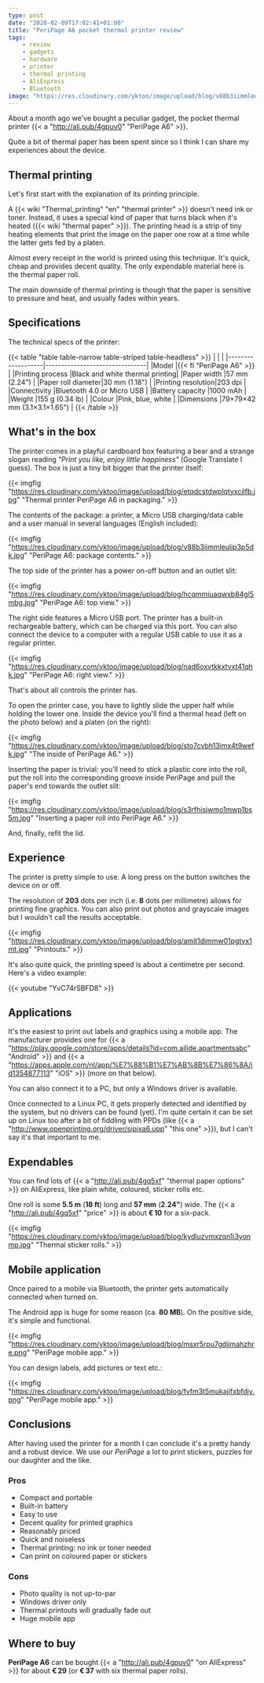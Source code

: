 ```yaml
---
type: post
date: "2020-02-09T17:02:41+01:00"
title: "PeriPage A6 pocket thermal printer review"
tags:
    - review
    - gadgets
    - hardware
    - printer
    - thermal printing
    - AliExpress
    - Bluetooth
image: "https://res.cloudinary.com/yktoo/image/upload/blog/v88b3iimmleulip3p5dk.jpg"
---
```


About a month ago we've bought a peculiar gadget, the pocket thermal printer {{< a "http://ali.pub/4gpuv0" "PeriPage A6" >}}.

Quite a bit of thermal paper has been spent since so I think I can share my experiences about the device.

<!--more-->

## Thermal printing

Let's first start with the explanation of its printing principle.

A {{< wiki "Thermal_printing" "en" "thermal printer" >}} doesn't need ink or toner. Instead, it uses a special kind of paper that turns black when it's heated ({{< wiki "thermal paper" >}}). The printing head is a strip of tiny heating elements that print the image on the paper one row at a time while the latter gets fed by a platen.

Almost every receipt in the world is printed using this technique. It's quick, cheap and provides decent quality. The only expendable material here is the thermal paper roll.

The main downside of thermal printing is though that the paper is sensitive to pressure and heat, and usually fades within years.

## Specifications

The technical specs of the printer:

{{< table "table table-narrow table-striped table-headless" >}}
|                   |                                |
|-------------------|--------------------------------|
|Model              |{{< fl "PeriPage A6" >}}        |
|Printing process   |Black and white thermal printing|
|Paper width        |57 mm (2.24")                   |
|Paper roll diameter|30 mm (1.18")                   |
|Printing resolution|203 dpi                         |
|Connectivity       |Bluetooth 4.0 or Micro USB      |
|Battery capacity   |1000 mAh                        |
|Weight             |155 g (0.34 lb)                 |
|Colour             |Pink, blue, white               |
|Dimensions         |79×79×42 mm (3.1×3.1×1.65")     |
{{< /table >}}

## What's in the box

The printer comes in a playful cardboard box featuring a bear and a strange slogan reading *"Print you like, enjoy little happiness"* (Google Translate I guess). The box is just a tiny bit bigger that the printer itself:

{{< imgfig "https://res.cloudinary.com/yktoo/image/upload/blog/etqdcstdwplqtyxcilfb.jpg" "Thermal printer PeriPage A6 in packaging." >}}

The contents of the package: a printer, a Micro USB charging/data cable and a user manual in several languages (English included):

{{< imgfig "https://res.cloudinary.com/yktoo/image/upload/blog/v88b3iimmleulip3p5dk.jpg" "PeriPage A6: package contents." >}}

The top side of the printer has a power on-off button and an outlet slit:

{{< imgfig "https://res.cloudinary.com/yktoo/image/upload/blog/hcqmmiuaqwxb84gl5mbg.jpg" "PeriPage A6: top view." >}}

The right side features a Micro USB port. The printer has a built-in rechargeable battery, which can be charged via this port. You can also connect the device to a computer with a regular USB cable to use it as a regular printer.

{{< imgfig "https://res.cloudinary.com/yktoo/image/upload/blog/nad6oxvtkkxtvxt41qhk.jpg" "PeriPage A6: right view." >}}

That's about all controls the printer has.

To open the printer case, you have to lightly slide the upper half while holding the lower one. Inside the device you'll find a thermal head (left on the photo below) and a platen (on the right):

{{< imgfig "https://res.cloudinary.com/yktoo/image/upload/blog/sto7cvbh13imx4t9wefk.jpg" "The inside of PeriPage A6." >}}

Inserting the paper is trivial: you'll need to stick a plastic core into the roll, put the roll into the corresponding groove inside PeriPage and pull the paper's end towards the outlet slit:

{{< imgfig "https://res.cloudinary.com/yktoo/image/upload/blog/s3rfhisjwmo1mwp1bs5m.jpg" "Inserting a paper roll into PeriPage A6." >}}

And, finally, refit the lid.

## Experience

The printer is pretty simple to use. A long press on the button switches the device on or off.

The resolution of **203** dots per inch (i.e. **8** dots per millimetre) allows for printing fine graphics. You can also print out photos and grayscale images but I wouldn't call the results acceptable.

{{< imgfig "https://res.cloudinary.com/yktoo/image/upload/blog/amjt1dimmw01pgtyx1mt.jpg" "Printouts." >}}

It's also quite quick, the printing speed is about a centimetre per second. Here's a video example:

{{< youtube "YvC74rSBFD8" >}}

## Applications

It's the easiest to print out labels and graphics using a mobile app. The manufacturer provides one for {{< a "https://play.google.com/store/apps/details?id=com.ailide.apartmentsabc" "Android" >}} and {{< a "https://apps.apple.com/nl/app/%E7%88%B1%E7%AB%8B%E7%86%8A/id1354877113" "iOS" >}} (more on that below).

You can also connect it to a PC, but only a Windows driver is available.

Once connected to a Linux PC, it gets properly detected and identified by the system, but no drivers can be found (yet). I'm quite certain it can be set up on Linux too after a bit of fiddling with PPDs (like {{< a "http://www.openprinting.org/driver/sipixa6.upp" "this one" >}}), but I can't say it's that important to me.

## Expendables

You can find lots of {{< a "http://ali.pub/4gq5xf" "thermal paper options" >}} on AliExpress, like plain white, coloured, sticker rolls etc.

One roll is some **5.5 m** (**18 ft**) long and **57 mm** (**2.24"**) wide. The {{< a "http://ali.pub/4gq5xf" "price" >}} is about **€ 10** for a six-pack.

{{< imgfig "https://res.cloudinary.com/yktoo/image/upload/blog/kydluzvmxzqn1i3yonmp.jpg" "Thermal sticker rolls." >}}

## Mobile application

Once paired to a mobile via Bluetooth, the printer gets automatically connected when turned on.

The Android app is huge for some reason (ca. **80 MB**). On the positive side, it's simple and functional.

{{< imgfig "https://res.cloudinary.com/yktoo/image/upload/blog/msxr5rpu7gdjjmahzhre.png" "PeriPage mobile app." >}}

You can design labels, add pictures or text etc.:

{{< imgfig "https://res.cloudinary.com/yktoo/image/upload/blog/fvfm3t5mukajifxbfdjy.png" "PeriPage mobile app." >}}

## Conclusions

After having used the printer for a month I can conclude it's a pretty handy and a robust device. We use our *PeriPage* a lot to print stickers, puzzles for our daughter and the like.

### Pros

* Compact and portable
* Built-in battery
* Easy to use
* Decent quality for printed graphics
* Reasonably priced
* Quick and noiseless
* Thermal printing: no ink or toner needed
* Can print on coloured paper or stickers

### Cons

* Photo quality is not up-to-par
* Windows driver only
* Thermal printouts will gradually fade out
* Huge mobile app

## Where to buy

**PeriPage A6** can be bought {{< a "http://ali.pub/4gpuv0" "on AliExpress" >}} for about **€ 29** (or **€ 37** with six thermal paper rolls).

